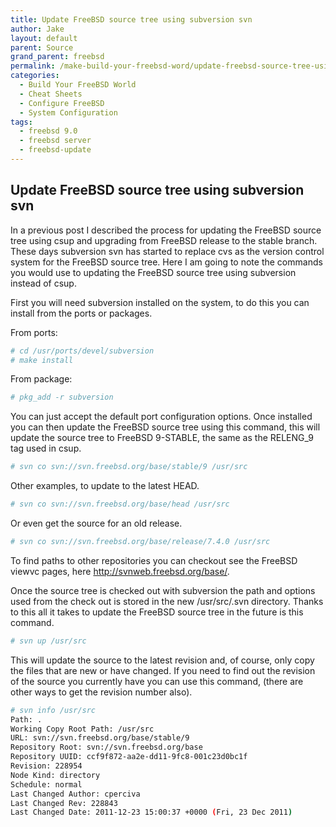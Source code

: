 ```yaml
---
title: Update FreeBSD source tree using subversion svn
author: Jake
layout: default
parent: Source
grand_parent: freebsd
permalink: /make-build-your-freebsd-word/update-freebsd-source-tree-using-subversion-svn.html
categories:
  - Build Your FreeBSD World
  - Cheat Sheets
  - Configure FreeBSD
  - System Configuration
tags:
  - freebsd 9.0
  - freebsd server
  - freebsd-update
---
```

## Update FreeBSD source tree using subversion svn
In a previous post I described the process for updating the FreeBSD source tree using csup and upgrading from FreeBSD release to the stable branch. These days subversion svn has started to replace cvs as the version control system for the FreeBSD source tree. Here I am going to note the commands you would use to updating the FreeBSD source tree using subversion instead of csup.

First you will need subversion installed on the system, to do this you can install from the ports or packages.

From ports:

```sh
# cd /usr/ports/devel/subversion
# make install
```


From package:

```sh
# pkg_add -r subversion
```


You can just accept the default port configuration options. Once installed you can then update the FreeBSD source tree using this command, this will update the source tree to FreeBSD 9-STABLE, the same as the RELENG_9 tag used in csup.

```sh
# svn co svn://svn.freebsd.org/base/stable/9 /usr/src
```


Other examples, to update to the latest HEAD.

```sh
# svn co svn://svn.freebsd.org/base/head /usr/src
```


Or even get the source for an old release.

```sh
# svn co svn://svn.freebsd.org/base/release/7.4.0 /usr/src
```


To find paths to other repositories you can checkout see the FreeBSD viewvc pages, here <a href="http://svnweb.freebsd.org/base/" title="[base] Index of /" target="_blank">http://svnweb.freebsd.org/base/</a>.

Once the source tree is checked out with subversion the path and options used from the check out is stored in the new /usr/src/.svn directory. Thanks to this all it takes to update the FreeBSD source tree in the future is this command.

```sh
# svn up /usr/src
```


This will update the source to the latest revision and, of course, only copy the files that are new or have changed. If you need to find out the revision of the source you currently have you can use this command, (there are other ways to get the revision number also).

```sh
# svn info /usr/src
Path: .
Working Copy Root Path: /usr/src
URL: svn://svn.freebsd.org/base/stable/9
Repository Root: svn://svn.freebsd.org/base
Repository UUID: ccf9f872-aa2e-dd11-9fc8-001c23d0bc1f
Revision: 228954
Node Kind: directory
Schedule: normal
Last Changed Author: cperciva
Last Changed Rev: 228843
Last Changed Date: 2011-12-23 15:00:37 +0000 (Fri, 23 Dec 2011)
```